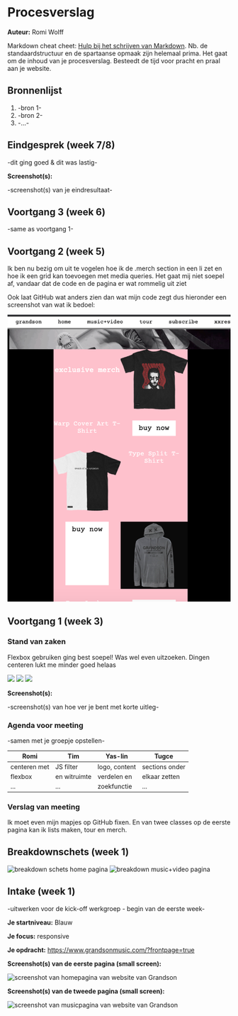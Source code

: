 # Procesverslag
**Auteur:** Romi Wolff

Markdown cheat cheet: [Hulp bij het schrijven van Markdown](https://github.com/adam-p/markdown-here/wiki/Markdown-Cheatsheet). Nb. de standaardstructuur en de spartaanse opmaak zijn helemaal prima. Het gaat om de inhoud van je procesverslag. Besteedt de tijd voor pracht en praal aan je website.



## Bronnenlijst
1. -bron 1-
2. -bron 2-
3. -...-



## Eindgesprek (week 7/8)

-dit ging goed & dit was lastig-

**Screenshot(s):**

-screenshot(s) van je eindresultaat-



## Voortgang 3 (week 6)

-same as voortgang 1-



## Voortgang 2 (week 5)

Ik ben nu bezig om uit te vogelen hoe ik de .merch section in een li zet en hoe ik een grid kan toevoegen met media queries. Het gaat mij niet soepel af, vandaar dat de code en de pagina er wat rommelig uit ziet

Ook laat GitHub wat anders zien dan wat mijn code zegt dus hieronder een screenshot van wat ik bedoel:

<img src="/css/img/Schermafbeelding%202020-12-11%20om%2014.18.41.png">


## Voortgang 1 (week 3)

### Stand van zaken

Flexbox gebruiken ging best soepel! Was wel even uitzoeken. Dingen centeren lukt me minder goed helaas

<img src="img/vb1.png">
<img src="img/vb2.png">
<img src="img/vb3.png">

**Screenshot(s):**

-screenshot(s) van hoe ver je bent met korte uitleg-

### Agenda voor meeting

-samen met je groepje opstellen-

| Romi           | Tim                | Yas-lin      | Tugce     |
| ---            | ---                | ---          | ---              |
| centeren met   | JS filter          | logo, content| sections onder   |
| flexbox        | en witruimte       | verdelen en  | elkaar zetten    |
| ...            | ...                | zoekfunctie  | ...              |

### Verslag van meeting

Ik moet even mijn mapjes op GitHub fixen. En van twee classes op de eerste pagina kan ik lists maken, tour en merch.



## Breakdownschets (week 1)

<img src="images/breakdownschetsPAGE1.png" alt="breakdown schets home pagina">
<img src="images/breakdownschetsPAGE2.png" alt="breakdown music+video pagina">

## Intake (week 1)
-uitwerken voor de kick-off werkgroep - begin van de eerste week-

**Je startniveau:** Blauw 

**Je focus:** responsive

**Je opdracht:** https://www.grandsonmusic.com/?frontpage=true

**Screenshot(s) van de eerste pagina (small screen):**

<img src="images/grandsonhome.png" width="375px" alt="screenshot van homepagina van website van Grandson">

**Screenshot(s) van de tweede pagina (small screen):**

<img src="images/grandsonmusic.png" width="375px" alt="screenshot van musicpagina van website van Grandson">
